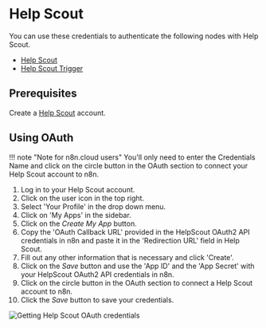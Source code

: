 # Help Scout

You can use these credentials to authenticate the following nodes with Help Scout.

- [Help Scout](/integrations/builtin/app-nodes/n8n-nodes-base.helpScout/)
- [Help Scout Trigger](/integrations/builtin/trigger-nodes/n8n-nodes-base.helpScoutTrigger/)

## Prerequisites

Create a [Help Scout](https://www.helpscout.com/) account.

## Using OAuth

!!! note "Note for n8n.cloud users"
    You'll only need to enter the Credentials Name and click on the circle button in the OAuth section to connect your Help Scout account to n8n.


1. Log in to your Help Scout account.
2. Click on the user icon in the top right.
3. Select 'Your Profile' in the drop down menu.
4. Click on 'My Apps' in the sidebar.
5. Click on the *Create My App* button.
6. Copy the 'OAuth Callback URL' provided in the HelpScout OAuth2 API credentials in n8n and paste it in the 'Redirection URL' field in Help Scout.
7. Fill out any other information that is necessary and click 'Create'.
8. Click on the *Save* button and use the 'App ID' and the 'App Secret' with your HelpScout OAuth2 API credentials in n8n.
9. Click on the circle button in the OAuth section to connect a Help Scout account to n8n.
10. Click the *Save* button to save your credentials.

![Getting Help Scout OAuth credentials](/_images/integrations/builtin/credentials/helpscout/using-oauth.gif)
